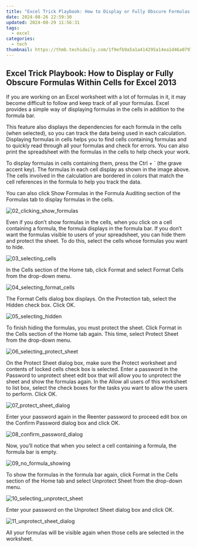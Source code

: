 ```yaml
---
title: "Excel Trick Playbook: How to Display or Fully Obscure Formulas Within Cells for Excel 2013"
date: 2024-08-26 22:59:30
updated: 2024-08-29 11:56:31
tags:
  - excel
categories:
  - tech
thumbnail: https://thmb.techidaily.com/1f9efb9a5a1a414295a14ea1d46a07970958d7efb8dbb6f473b4857c829f272b.png
---
```


## Excel Trick Playbook: How to Display or Fully Obscure Formulas Within Cells for Excel 2013

If you are working on an Excel worksheet with a lot of formulas in it, it may become difficult to follow and keep track of all your formulas. Excel provides a simple way of displaying formulas in the cells in addition to the formula bar.

 This feature also displays the dependencies for each formula in the cells (when selected), so you can track the data being used in each calculation. Displaying formulas in cells helps you to find cells containing formulas and to quickly read through all your formulas and check for errors. You can also print the spreadsheet with the formulas in the cells to help check your work.

 To display formulas in cells containing them, press the Ctrl + \` (the grave accent key). The formulas in each cell display as shown in the image above. The cells involved in the calculation are bordered in colors that match the cell references in the formula to help you track the data.

 You can also click Show Formulas in the Formula Auditing section of the Formulas tab to display formulas in the cells.

![02_clicking_show_formulas](https://static1.howtogeekimages.com/wordpress/wp-content/uploads/2013/11/02_clicking_show_formulas.png) 

 Even if you don’t show formulas in the cells, when you click on a cell containing a formula, the formula displays in the formula bar. If you don’t want the formulas visible to users of your spreadsheet, you can hide them and protect the sheet. To do this, select the cells whose formulas you want to hide.

![03_selecting_cells](https://static1.howtogeekimages.com/wordpress/wp-content/uploads/2013/11/03_selecting_cells.png) 

 In the Cells section of the Home tab, click Format and select Format Cells from the drop-down menu.

![04_selecting_format_cells](https://static1.howtogeekimages.com/wordpress/wp-content/uploads/2013/11/04_selecting_format_cells.png) 

 The Format Cells dialog box displays. On the Protection tab, select the Hidden check box. Click OK.

![05_selecting_hidden](https://static1.howtogeekimages.com/wordpress/wp-content/uploads/2013/11/05_selecting_hidden.png) 

 To finish hiding the formulas, you must protect the sheet. Click Format in the Cells section of the Home tab again. This time, select Protect Sheet from the drop-down menu.

![06_selecting_protect_sheet](https://static1.howtogeekimages.com/wordpress/wp-content/uploads/2013/11/06_selecting_protect_sheet.png) 

 On the Protect Sheet dialog box, make sure the Protect worksheet and contents of locked cells check box is selected. Enter a password in the Password to unprotect sheet edit box that will allow you to unprotect the sheet and show the formulas again. In the Allow all users of this worksheet to list box, select the check boxes for the tasks you want to allow the users to perform. Click OK.

![07_protect_sheet_dialog](https://static1.howtogeekimages.com/wordpress/wp-content/uploads/2013/11/07_protect_sheet_dialog.png) 

 Enter your password again in the Reenter password to proceed edit box on the Confirm Password dialog box and click OK.

![08_confirm_password_dialog](https://static1.howtogeekimages.com/wordpress/wp-content/uploads/2013/11/08_confirm_password_dialog.png) 

 Now, you’ll notice that when you select a cell containing a formula, the formula bar is empty.

![09_no_formula_showing](https://static1.howtogeekimages.com/wordpress/wp-content/uploads/2013/11/09_no_formula_showing.png) 

 To show the formulas in the formula bar again, click Format in the Cells section of the Home tab and select Unprotect Sheet from the drop-down menu.

![10_selecting_unprotect_sheet](https://static1.howtogeekimages.com/wordpress/wp-content/uploads/2013/11/10_selecting_unprotect_sheet.png) 

 Enter your password on the Unprotect Sheet dialog box and click OK.

![11_unprotect_sheet_dialog](https://static1.howtogeekimages.com/wordpress/wp-content/uploads/2013/11/11_unprotect_sheet_dialog.png) 

 All your formulas will be visible again when those cells are selected in the worksheet.

<ins class="adsbygoogle"
     style="display:block"
     data-ad-format="autorelaxed"
     data-ad-client="ca-pub-7571918770474297"
     data-ad-slot="1223367746"></ins>



<ins class="adsbygoogle"
     style="display:block"
     data-ad-client="ca-pub-7571918770474297"
     data-ad-slot="8358498916"
     data-ad-format="auto"
     data-full-width-responsive="true"></ins>
